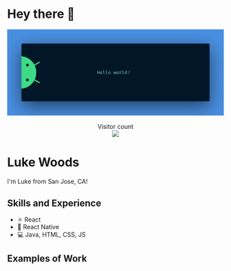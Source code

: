 # Hey there :wave:

<img src="https://raw.githubusercontent.com/lukewoods300/lukewoods300/master/banner.png" alt="Hello world">

<p align="center"> 
  Visitor count<br>
  <img src="https://profile-counter.glitch.me/lukewoods300/count.svg" />
</p>

# Luke Woods
I'm Luke from San Jose, CA!  

## Skills and Experience
* ⚛ React
* 📱 React Native
* 💻 Java, HTML, CSS, JS

## Examples of Work
